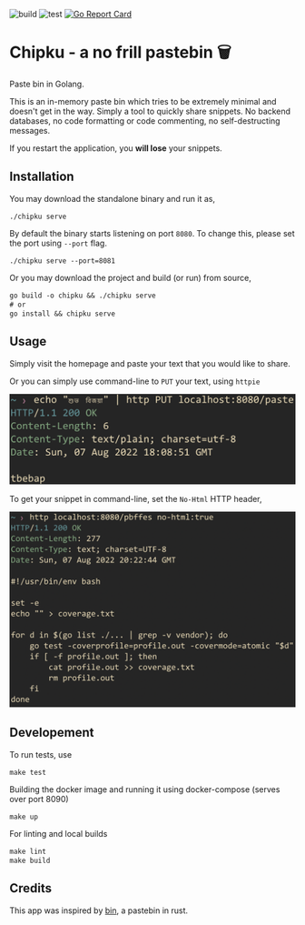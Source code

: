 ![build](https://github.com/abhi-g80/chipku/actions/workflows/build.yml/badge.svg)
![test](https://github.com/abhi-g80/chipku/actions/workflows/test.yml/badge.svg)
[![Go Report Card](https://goreportcard.com/badge/github.com/abhi-g80/chipku)](https://goreportcard.com/report/github.com/abhi-g80/chipku)

Chipku - a no frill pastebin 🗑️
==============================
Paste bin in Golang.

This is an in-memory paste bin which tries to be extremely minimal and doesn't get in the way. Simply a tool to quickly share snippets. No backend databases, no code formatting or code commenting, no self-destructing messages.

If you restart the application, you **will lose** your snippets.


Installation
------------

You may download the standalone binary and run it as,

    ./chipku serve

By default the binary starts listening on port `8080`. To change this, please set the port using `--port` flag.

    ./chipku serve --port=8081

Or you may download the project and build (or run) from source,

    go build -o chipku && ./chipku serve
    # or
    go install && chipku serve

Usage
-----

Simply visit the homepage and paste your text that you would like to share.

Or you can simply use command-line to `PUT` your text, using `httpie`

![httpie](docs/httpie.png "httpie")

To get your snippet in command-line, set the `No-Html` HTTP header,

![httpie-get](docs/httpie-get.png "httpie-get")


Developement
------------

To run tests, use

    make test

Building the docker image and running it using docker-compose (serves over port 8090)

    make up

For linting and local builds

    make lint
    make build


Credits
-------

This app was inspired by [bin](https://github.com/w4/bin), a pastebin in rust.
